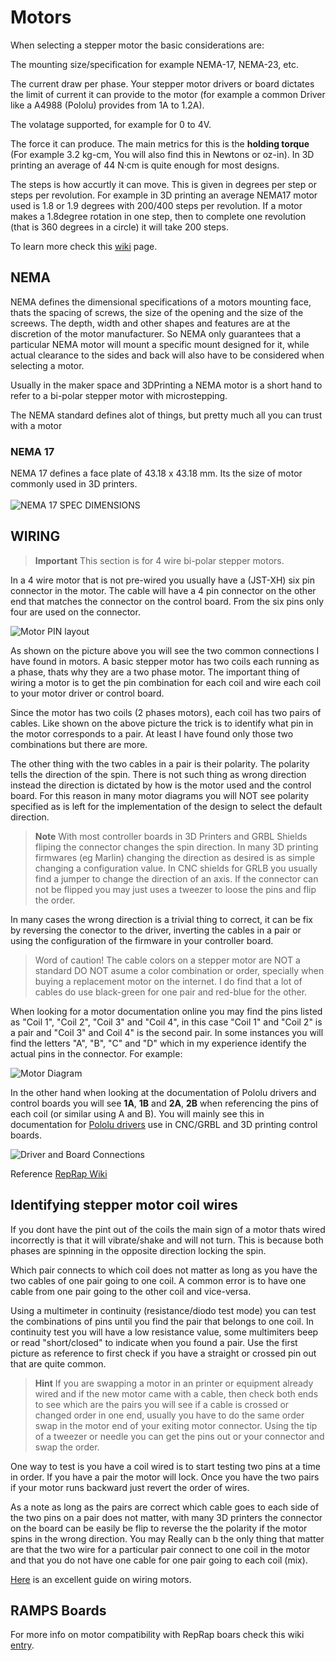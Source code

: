 # Motors #

When selecting a stepper motor the basic considerations are:

The mounting size/specification for example NEMA-17, NEMA-23, etc.

The current draw per phase. Your stepper motor drivers or board dictates the limit of current it can provide to the motor (for example a common Driver like a A4988 (Pololu) provides from 1A to 1.2A).

The volatage supported, for example for 0 to 4V.

The force it can produce. The main metrics for this is the **holding torque** (For example 3.2 kg-cm, You will also find this in Newtons or oz-in). In 3D printing an average of 44 N·cm is quite enough for most designs.

The steps is how accurtly it can move. This is given in degrees per step or steps per revolution. For example in 3D printing an average NEMA17 motor used is 1.8 or 1.9 degrees with 200/400 steps per revolution. If a motor makes a 1.8degree rotation in one step, then to complete one revolution (that is 360 degrees in a circle) it will take 200 steps.

To learn more check this [wiki](https://reprap.org/wiki/Stepper_motor) page.

## NEMA ##

NEMA defines the dimensional specifications of a motors mounting face, thats the spacing of screws, the size of the opening and the size of the screews. The depth, width and other shapes and features are at the discretion of the motor manufacturer. So NEMA only guarantees that a particular NEMA motor will mount a specific mount designed for it, while actual clearance to the sides and back will also have to be considered when selecting a motor.

Usually in the maker space and 3DPrinting a NEMA motor is a short hand to refer to a bi-polar stepper motor with microstepping.

The NEMA standard defines alot of things, but pretty much all you can trust with a motor 

### NEMA 17 ##

NEMA 17 defines a face plate of 43.18 x 43.18 mm. Its the size of motor commonly used in 3D printers.<br>
<br>
![NEMA 17 SPEC DIMENSIONS](450px-Step_motor_nema_17_stepper_motor.jpg)


## WIRING ##

> **Important** This section is for 4 wire bi-polar stepper motors.

In a 4 wire motor that is not pre-wired you usually have a (JST-XH) six pin connector in the motor. The cable will have a 4 pin connector on the other end that matches the connector on the control board. From the six pins only four are used on the connector.

![Motor PIN layout](motor_connector.png)

As shown on the picture above you will see the two common connections I have found in motors. A basic stepper motor has two coils each running as a phase, thats why they are a two phase motor. The important thing of wiring a motor is to get the pin combination for each coil and wire each coil to your motor driver or control board. 

Since the motor has two coils (2 phases motors), each coil has two pairs of cables. Like shown on the above picture the trick is to identify what pin in the motor corresponds to a pair. At least I have found only those two combinations but there are more.

The other thing with the two cables in a pair is their polarity. The polarity tells the direction of the spin. There is not such thing as wrong direction instead the direction is dictated by how is the motor used and the control board. For this reason in many motor diagrams you will NOT see polarity specified as is left for the implementation of the design to select the default direction. 

> **Note** With most controller boards in 3D Printers and GRBL Shields fliping the connector changes the spin direction. In many 3D printing firmwares (eg Marlin) changing the direction as desired is as simple changing a configuration value. In CNC shields for GRLB you usually find a jumper to change the direction of an axis. If the connector can not be flipped you may just uses a tweezer to loose the pins and flip the order.

In many cases the wrong direction is a trivial thing to correct, it can be fix by reversing the conector to the driver, inverting the cables in a pair or using the configuration of the firmware in your controller board. 

> Word of caution! The cable colors on a stepper motor are NOT a standard DO NOT asume a color combination or order, specially when buying a replacement motor on the internet. I do find that a lot of cables do use black-green for one pair and red-blue for the other.

When looking for a motor documentation online you may find the pins listed as "Coil 1", "Coil 2", "Coil 3" and "Coil 4", in this case "Coil 1" and "Coil 2" is a pair and "Coil 3" and Coil 4" is the second pair. In some instances you will find the letters "A", "B", "C" and "D" which in my experience identify the actual pins in the connector. For example:

![Motor Diagram](motor_elec_diagram.png)

In the other hand when looking at the documentation of Pololu drivers and control boards you will see **1A**, **1B** and **2A**, **2B** when referencing the pins of each coil (or similar using A and B). You will mainly see this in documentation for [Pololu drivers](https://www.pololu.com/file/0J450/A4988.pdf) use in CNC/GRBL and 3D printing control boards.

![Driver and Board Connections](motor_board_connections.png)

Reference [RepRap Wiki](https://reprap.org/wiki/Stepper_wiring)<br>

## Identifying stepper motor coil wires #

If you dont have the pint out of the coils the main sign of a motor thats wired incorrectly is that it will vibrate/shake and will not turn. This is because both phases are spinning in the opposite direction locking the spin.

Which pair connects to which coil does not matter as long as you have the two cables of one pair going to one coil. A common error is to have one cable from one pair going to the other coil and vice-versa.

Using a multimeter in continuity (resistance/diodo test mode) you can test the combinations of pins until you find the pair that belongs to one coil. In continuity test you will have a low resistance value, some multimiters beep or read "short/closed" to indicate when you found a pair. Use the first picture as reference to first check if you have a straight or crossed pin out that are quite common.

> **Hint** If you are swapping a motor in an printer or equipment already wired and if the new motor came with a cable, then check both ends to see which are the pairs you will see if a cable is crossed or changed order in one end, usually you have to do the same order swap in the motor end of your exiting motor connector.  Using the tip of a tweezer or needle you can get the pins out or your connector and swap the order.

One way to test is you have a coil wired is to start testing two pins at a time in order. If you have a pair the motor will lock. Once you have the two pairs if your motor runs backward just revert the order of wires.

As a note as long as the pairs are correct which cable goes to each side of the two pins on a pair does not matter, with many 3D printers the connector on the board can be easily be flip to reverse the the polarity if the motor spins in the wrong direction. You may Really can b the only thing that matter are that the two wire for a particular pair connect to one coil in the motor and that you do not have one cable for one pair going to each coil (mix).

[Here](https://reprap.org/wiki/Stepper_wiring) is an excellent guide on wiring motors.


## RAMPS Boards ##

For more info on motor compatibility with RepRap boars check this wiki [entry](https://reprap.org/wiki/NEMA_17_Stepper_motor).
